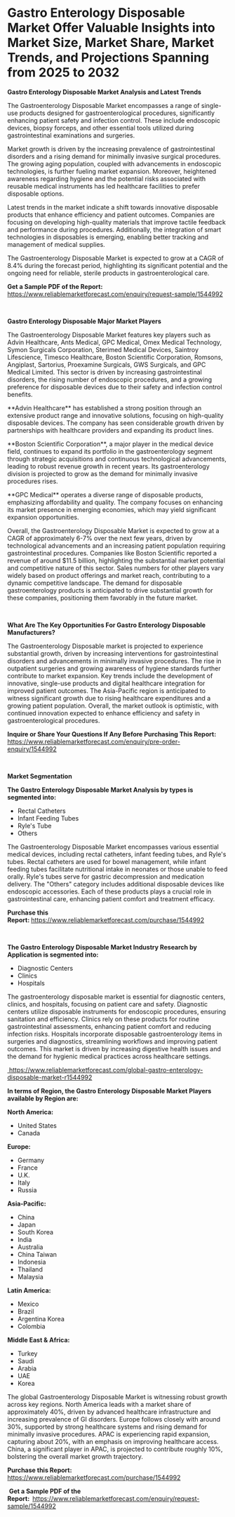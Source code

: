 <p><h1>Gastro Enterology Disposable Market Offer Valuable Insights into Market Size, Market Share, Market Trends, and Projections Spanning from 2025 to 2032</h1></p><p><strong>Gastro Enterology Disposable Market Analysis and Latest Trends</strong></p>
<p><p>The Gastroenterology Disposable Market encompasses a range of single-use products designed for gastroenterological procedures, significantly enhancing patient safety and infection control. These include endoscopic devices, biopsy forceps, and other essential tools utilized during gastrointestinal examinations and surgeries. </p><p>Market growth is driven by the increasing prevalence of gastrointestinal disorders and a rising demand for minimally invasive surgical procedures. The growing aging population, coupled with advancements in endoscopic technologies, is further fueling market expansion. Moreover, heightened awareness regarding hygiene and the potential risks associated with reusable medical instruments has led healthcare facilities to prefer disposable options.</p><p>Latest trends in the market indicate a shift towards innovative disposable products that enhance efficiency and patient outcomes. Companies are focusing on developing high-quality materials that improve tactile feedback and performance during procedures. Additionally, the integration of smart technologies in disposables is emerging, enabling better tracking and management of medical supplies.</p><p>The Gastroenterology Disposable Market is expected to grow at a CAGR of 8.4% during the forecast period, highlighting its significant potential and the ongoing need for reliable, sterile products in gastroenterological care.</p></p>
<p><strong>Get a Sample PDF of the Report:&nbsp;</strong> <a href="https://www.reliablemarketforecast.com/enquiry/request-sample/1544992?utm_campaign=3223&utm_medium=2&utm_source=Github&utm_content=ia&utm_term=14042025&utm_id=gastro-enterology-disposable">https://www.reliablemarketforecast.com/enquiry/request-sample/1544992</a></p>
<p>&nbsp;</p>
<p><strong>Gastro Enterology Disposable Major Market Players</strong></p>
<p><p>The Gastroenterology Disposable Market features key players such as Advin Healthcare, Ants Medical, GPC Medical, Omex Medical Technology, Symon Surgicals Corporation, Sterimed Medical Devices, Saintroy Lifescience, Timesco Healthcare, Boston Scientific Corporation, Romsons, Angiplast, Sartorius, Proexamine Surgicals, GWS Surgicals, and GPC Medical Limited. This sector is driven by increasing gastrointestinal disorders, the rising number of endoscopic procedures, and a growing preference for disposable devices due to their safety and infection control benefits.</p><p>**Advin Healthcare** has established a strong position through an extensive product range and innovative solutions, focusing on high-quality disposable devices. The company has seen considerable growth driven by partnerships with healthcare providers and expanding its product lines.</p><p>**Boston Scientific Corporation**, a major player in the medical device field, continues to expand its portfolio in the gastroenterology segment through strategic acquisitions and continuous technological advancements, leading to robust revenue growth in recent years. Its gastroenterology division is projected to grow as the demand for minimally invasive procedures rises.</p><p>**GPC Medical** operates a diverse range of disposable products, emphasizing affordability and quality. The company focuses on enhancing its market presence in emerging economies, which may yield significant expansion opportunities.</p><p>Overall, the Gastroenterology Disposable Market is expected to grow at a CAGR of approximately 6-7% over the next few years, driven by technological advancements and an increasing patient population requiring gastrointestinal procedures. Companies like Boston Scientific reported a revenue of around $11.5 billion, highlighting the substantial market potential and competitive nature of this sector. Sales numbers for other players vary widely based on product offerings and market reach, contributing to a dynamic competitive landscape. The demand for disposable gastroenterology products is anticipated to drive substantial growth for these companies, positioning them favorably in the future market.</p></p>
<p>&nbsp;</p>
<p><strong>What Are The Key Opportunities For Gastro Enterology Disposable Manufacturers?</strong></p>
<p><p>The Gastroenterology Disposable market is projected to experience substantial growth, driven by increasing interventions for gastrointestinal disorders and advancements in minimally invasive procedures. The rise in outpatient surgeries and growing awareness of hygiene standards further contribute to market expansion. Key trends include the development of innovative, single-use products and digital healthcare integration for improved patient outcomes. The Asia-Pacific region is anticipated to witness significant growth due to rising healthcare expenditures and a growing patient population. Overall, the market outlook is optimistic, with continued innovation expected to enhance efficiency and safety in gastroenterological procedures.</p></p>
<p><strong>Inquire or Share Your Questions If Any Before Purchasing This Report:</strong> <a href="https://www.reliablemarketforecast.com/enquiry/pre-order-enquiry/1544992?utm_campaign=3223&utm_medium=2&utm_source=Github&utm_content=ia&utm_term=14042025&utm_id=gastro-enterology-disposable">https://www.reliablemarketforecast.com/enquiry/pre-order-enquiry/1544992</a></p>
<p>&nbsp;</p>
<p><strong>Market Segmentation</strong></p>
<p><strong>The Gastro Enterology Disposable Market Analysis by types is segmented into:</strong></p>
<p><ul><li>Rectal Catheters</li><li>Infant Feeding Tubes</li><li>Ryle's Tube</li><li>Others</li></ul></p>
<p><p>The Gastroenterology Disposable Market encompasses various essential medical devices, including rectal catheters, infant feeding tubes, and Ryle's tubes. Rectal catheters are used for bowel management, while infant feeding tubes facilitate nutritional intake in neonates or those unable to feed orally. Ryle's tubes serve for gastric decompression and medication delivery. The "Others" category includes additional disposable devices like endoscopic accessories. Each of these products plays a crucial role in gastrointestinal care, enhancing patient comfort and treatment efficacy.</p></p>
<p><strong>Purchase this Report:&nbsp;</strong><a href="https://www.reliablemarketforecast.com/purchase/1544992?utm_campaign=3223&utm_medium=2&utm_source=Github&utm_content=ia&utm_term=14042025&utm_id=gastro-enterology-disposable">https://www.reliablemarketforecast.com/purchase/1544992</a></p>
<p>&nbsp;</p>
<p><strong>The Gastro Enterology Disposable Market Industry Research by Application is segmented into:</strong></p>
<p><ul><li>Diagnostic Centers</li><li>Clinics</li><li>Hospitals</li></ul></p>
<p><p>The gastroenterology disposable market is essential for diagnostic centers, clinics, and hospitals, focusing on patient care and safety. Diagnostic centers utilize disposable instruments for endoscopic procedures, ensuring sanitation and efficiency. Clinics rely on these products for routine gastrointestinal assessments, enhancing patient comfort and reducing infection risks. Hospitals incorporate disposable gastroenterology items in surgeries and diagnostics, streamlining workflows and improving patient outcomes. This market is driven by increasing digestive health issues and the demand for hygienic medical practices across healthcare settings.</p></p>
<p><a href="https://www.reliablemarketforecast.com/global-gastro-enterology-disposable-market-r1544992?utm_campaign=3223&utm_medium=2&utm_source=Github&utm_content=ia&utm_term=14042025&utm_id=gastro-enterology-disposable">&nbsp;https://www.reliablemarketforecast.com/global-gastro-enterology-disposable-market-r1544992</a></p>
<p><strong>In terms of Region, the Gastro Enterology Disposable Market Players available by Region are:</strong></p>
<p>
    <p> <strong> North America: </strong>
        <ul>
            <li>United States</li>
            <li>Canada</li>
        </ul>
        </p> 
    <p> <strong> Europe: </strong>
        <ul>
            <li>Germany</li>
            <li>France</li>
            <li>U.K.</li>
            <li>Italy</li>
            <li>Russia</li>
        </ul>
        </p> 
    <p> <strong> Asia-Pacific: </strong>
        <ul>
            <li>China</li>
            <li>Japan</li>
            <li>South Korea</li>
            <li>India</li>
            <li>Australia</li>
            <li>China Taiwan</li>
            <li>Indonesia</li>
            <li>Thailand</li>
            <li>Malaysia</li>
        </ul>
        </p> 
    <p> <strong> Latin America: </strong>
        <ul>
            <li>Mexico</li>
            <li>Brazil</li>
            <li>Argentina Korea</li>
            <li>Colombia</li>
        </ul>
        </p> 
    <p> <strong> Middle East & Africa: </strong>
        <ul>
            <li>Turkey</li>
            <li>Saudi</li>
            <li>Arabia</li>
            <li>UAE</li>
            <li>Korea</li>
        </ul>
    </p>
    </p>
<p><p>The global Gastroenterology Disposable Market is witnessing robust growth across key regions. North America leads with a market share of approximately 40%, driven by advanced healthcare infrastructure and increasing prevalence of GI disorders. Europe follows closely with around 30%, supported by strong healthcare systems and rising demand for minimally invasive procedures. APAC is experiencing rapid expansion, capturing about 20%, with an emphasis on improving healthcare access. China, a significant player in APAC, is projected to contribute roughly 10%, bolstering the overall market growth trajectory.</p></p>
<p><strong>Purchase this Report: </strong><a href="https://www.reliablemarketforecast.com/purchase/1544992?utm_campaign=3223&utm_medium=2&utm_source=Github&utm_content=ia&utm_term=14042025&utm_id=gastro-enterology-disposable">https://www.reliablemarketforecast.com/purchase/1544992</a></p>
<p>&nbsp;<strong>Get a Sample PDF of the Report:&nbsp;&nbsp;</strong><a href="https://www.reliablemarketforecast.com/enquiry/request-sample/1544992?utm_campaign=3223&utm_medium=2&utm_source=Github&utm_content=ia&utm_term=14042025&utm_id=gastro-enterology-disposable">https://www.reliablemarketforecast.com/enquiry/request-sample/1544992</a></p>
<p><strong></strong></p>
<p><p></p><p></p><p></p></p>